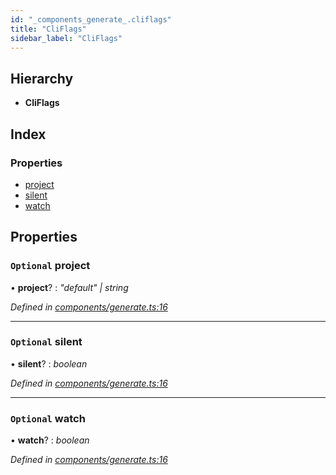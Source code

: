 ```yaml
---
id: "_components_generate_.cliflags"
title: "CliFlags"
sidebar_label: "CliFlags"
---
```


## Hierarchy

* **CliFlags**

## Index

### Properties

* [project](_components_generate_.cliflags.md#optional-project)
* [silent](_components_generate_.cliflags.md#optional-silent)
* [watch](_components_generate_.cliflags.md#optional-watch)

## Properties

### `Optional` project

• **project**? : *"default" | string*

*Defined in [components/generate.ts:16](https://github.com/aerogear/graphback/blob/bc616b51/packages/graphback-cli/src/components/generate.ts#L16)*

___

### `Optional` silent

• **silent**? : *boolean*

*Defined in [components/generate.ts:16](https://github.com/aerogear/graphback/blob/bc616b51/packages/graphback-cli/src/components/generate.ts#L16)*

___

### `Optional` watch

• **watch**? : *boolean*

*Defined in [components/generate.ts:16](https://github.com/aerogear/graphback/blob/bc616b51/packages/graphback-cli/src/components/generate.ts#L16)*
